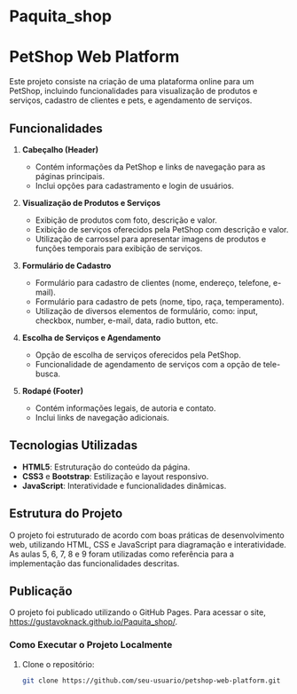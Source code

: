 # Paquita_shop
# PetShop Web Platform

Este projeto consiste na criação de uma plataforma online para um PetShop, incluindo funcionalidades para visualização de produtos e serviços, cadastro de clientes e pets, e agendamento de serviços.

## Funcionalidades

1. **Cabeçalho (Header)**
   - Contém informações da PetShop e links de navegação para as páginas principais.
   - Inclui opções para cadastramento e login de usuários.

2. **Visualização de Produtos e Serviços**
   - Exibição de produtos com foto, descrição e valor.
   - Exibição de serviços oferecidos pela PetShop com descrição e valor.
   - Utilização de carrossel para apresentar imagens de produtos e funções temporais para exibição de serviços.

3. **Formulário de Cadastro**
   - Formulário para cadastro de clientes (nome, endereço, telefone, e-mail).
   - Formulário para cadastro de pets (nome, tipo, raça, temperamento).
   - Utilização de diversos elementos de formulário, como: input, checkbox, number, e-mail, data, radio button, etc.

4. **Escolha de Serviços e Agendamento**
   - Opção de escolha de serviços oferecidos pela PetShop.
   - Funcionalidade de agendamento de serviços com a opção de tele-busca.

5. **Rodapé (Footer)**
   - Contém informações legais, de autoria e contato.
   - Inclui links de navegação adicionais.

## Tecnologias Utilizadas

- **HTML5**: Estruturação do conteúdo da página.
- **CSS3** e **Bootstrap**: Estilização e layout responsivo.
- **JavaScript**: Interatividade e funcionalidades dinâmicas.

## Estrutura do Projeto

O projeto foi estruturado de acordo com boas práticas de desenvolvimento web, utilizando HTML, CSS e JavaScript para diagramação e interatividade. As aulas 5, 6, 7, 8 e 9 foram utilizadas como referência para a implementação das funcionalidades descritas.

## Publicação

O projeto foi publicado utilizando o GitHub Pages. Para acessar o site, https://gustavoknack.github.io/Paquita_shop/.

### Como Executar o Projeto Localmente

1. Clone o repositório:
   ```bash
   git clone https://github.com/seu-usuario/petshop-web-platform.git
